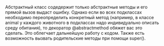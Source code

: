 Абстрактный класс содедержит только абстрактные методы и его прямой вызов выдаст ошибку. Однако если во всех подклассах необходимо переопределить конкретный метод (например, в классе animal у каждого животного в подклассах надо индивидуально описать среду обитания), то декоратор @abstractmethod обяжет вас это сделать. Это облегчает дальнейшую работу с кодом. Также есть возможность вызвать родительские методы при помощи super().
